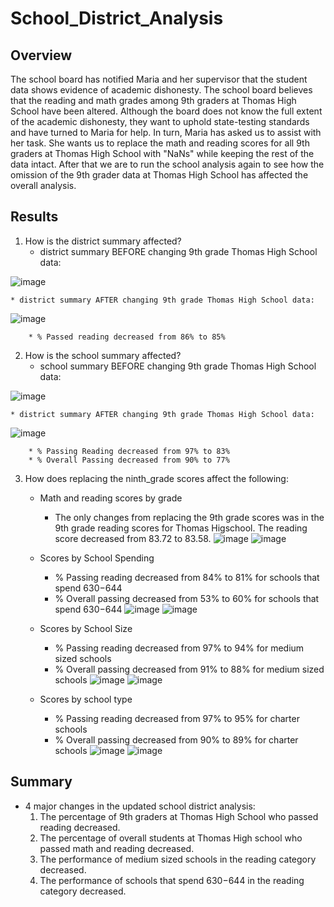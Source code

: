 # School_District_Analysis
## Overview
The school board has notified Maria and her supervisor that the student data shows evidence of academic dishonesty. The school board believes that the reading and math grades among 9th graders at Thomas High School have been altered. Although the board does not know the full extent of the academic dishonesty, they want to uphold state-testing standards and have turned to Maria for help. In turn, Maria has asked us to assist with her task. She wants us to replace the math and reading scores for all 9th graders at Thomas High School with "NaNs" while keeping the rest of the data intact. After that we are to run the school analysis again to see how the omission of the 9th grader data at Thomas High School has affected the overall analysis.
## Results
1. How is the district summary affected?
    * district summary BEFORE changing 9th grade Thomas High School data:

![image](https://user-images.githubusercontent.com/67936161/89754462-d44a3400-da90-11ea-9fe7-958aa0ab5a22.png)

    * district summary AFTER changing 9th grade Thomas High School data:

![image](https://user-images.githubusercontent.com/67936161/89754520-15424880-da91-11ea-99f4-13e4af972140.png)

        * % Passed reading decreased from 86% to 85%
        
2. How is the school summary affected?
    * school summary BEFORE changing 9th grade Thomas High School data:

![image](https://user-images.githubusercontent.com/67936161/89755313-d9f54900-da93-11ea-91e6-698e97acdbc2.png)

    * district summary AFTER changing 9th grade Thomas High School data:

![image](https://user-images.githubusercontent.com/67936161/89755324-e24d8400-da93-11ea-8490-47d70d391619.png)

        * % Passing Reading decreased from 97% to 83%
        * % Overall Passing decreased from 90% to 77%

3. How does replacing the ninth_grade scores affect the following:
    * Math and reading scores by grade
        * The only changes from replacing the 9th grade scores was in the 9th grade reading scores for Thomas Higschool. The reading score decreased from 83.72 to 83.58.
![image](https://user-images.githubusercontent.com/67936161/89756725-35c1d100-da98-11ea-8a8f-cb0462ac3054.png)
![image](https://user-images.githubusercontent.com/67936161/89756758-44a88380-da98-11ea-9fe9-f0d455044070.png)

    * Scores by School Spending
        * % Passing reading decreased from 84% to 81% for schools that spend $630-$644
        * % Overall passing decreased from 53% to 60% for schools that spend $630-$644
![image](https://user-images.githubusercontent.com/67936161/89757147-4aeb2f80-da99-11ea-8c6e-576e604effee.png)
![image](https://user-images.githubusercontent.com/67936161/89757158-50e11080-da99-11ea-8191-81656f9c999c.png)

    * Scores by School Size
        * % Passing reading decreased from 97% to 94% for medium sized schools
        * % Overall passing decreased from 91% to 88% for medium sized schools
![image](https://user-images.githubusercontent.com/67936161/89756936-b680cd00-da98-11ea-8873-4eed4a801560.png)
![image](https://user-images.githubusercontent.com/67936161/89756959-c5677f80-da98-11ea-9c87-0fd7d4e097d0.png)

    * Scores by school type
        * % Passing reading decreased from 97% to 95% for charter schools
        * % Overall passing decreased from 90% to 89% for charter schools
![image](https://user-images.githubusercontent.com/67936161/89757316-b6cd9800-da99-11ea-946d-1c6e3b0d0522.png)
![image](https://user-images.githubusercontent.com/67936161/89757411-03b16e80-da9a-11ea-8de5-344354014b38.png)

## Summary
* 4 major changes in the updated school district analysis:
    1. The percentage of 9th graders at Thomas High School who passed reading decreased. 
    2. The percentage of overall students at Thomas High school who passed math and reading decreased.
    3. The performance of medium sized schools in the reading category decreased.
    4. The performance of schools that spend $630-$644 in the reading category decreased.